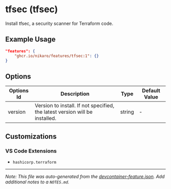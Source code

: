 
# tfsec (tfsec)

Install tfsec, a security scanner for Terraform code.

## Example Usage

```json
"features": {
    "ghcr.io/nikaro/features/tfsec:1": {}
}
```

## Options

| Options Id | Description | Type | Default Value |
|-----|-----|-----|-----|
| version | Version to install. If not specified, the latest version will be installed. | string | - |

## Customizations

### VS Code Extensions

- `hashicorp.terraform`



---

_Note: This file was auto-generated from the [devcontainer-feature.json](https://github.com/nikaro/features/blob/main/src/tfsec/devcontainer-feature.json).  Add additional notes to a `NOTES.md`._
